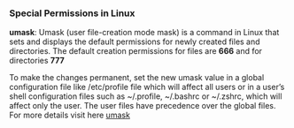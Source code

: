 ### Special Permissions in Linux
**umask**: Umask (user file-creation mode mask) is a command in Linux that sets and displays the default permissions for newly created files and directories.
The default creation permissions for files are **666** and for directories **777**


To make the changes permanent, set the new umask value in a global configuration file like /etc/profile file which will affect all users or in a user’s shell configuration files such as ~/.profile, ~/.bashrc or ~/.zshrc, which will affect only the user. The user files have precedence over the global files.
For more details visit here [umask](https://linuxize.com/post/umask-command-in-linux/)
